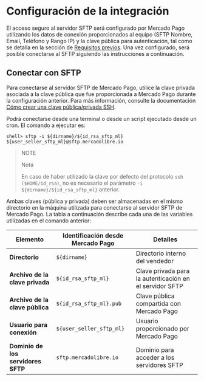 # Configuración de la integración

El acceso seguro al servidor SFTP será configurado por Mercado Pago utilizando los datos de conexión proporcionados al equipo (SFTP Nombre, Email, Teléfono y Rango IP) y la clave pública para autenticación, tal como se detalla en la sección de [Requisitos previos](/developers/es/docs/links-and-debts/prerequisites). Una vez configurado, será posible conectarse al SFTP siguiendo las instrucciones a continuación.

## Conectar con SFTP

Para conectarse al servidor SFTP de Mercado Pago, utilice la clave privada asociada a la clave pública que fue proporcionada a Mercado Pago durante la configuración anterior. Para más información, consulte la documentación [Cómo crear una clave pública/privada SSH](/developers/es/docs/links-and-debts/public-and-private-key).

Podrá conectarse desde una terminal o desde un script ejecutado desde un cron. El comando a ejecutar es:

```terminal
shell> sftp -i ${dirname}/${id_rsa_sftp_ml} ${user_seller_sftp_ml}@sftp.mercadolibre.io
```

> NOTE
>
> Nota
>
> En caso de haber utilizado la clave por defecto del protocolo `ssh ($HOME/id_rsa)`, no es necesario el parámetro `-i ${dirname}/${id_rsa_sftp_ml}` anterior.

Ambas claves (pública y privada) deben ser almacenadas en el mismo directorio en la máquina utilizada para conectarse al servidor SFTP de Mercado Pago. La tabla a continuación describe cada una de las variables utilizadas en el comando anterior:

| Elemento                        | Identificación desde Mercado Pago    | Detalles                                         |
|---------------------------------|--------------------------------------|--------------------------------------------------|
| **Directorio**                  | `${dirname}`                           | Directorio interno del vendedor                  |
| **Archivo de la clave privada** | `${id_rsa_sftp_ml}`                    | Clave privada para la autenticación en el servidor SFTP |
| **Archivo de la clave pública** | `${id_rsa_sftp_ml}.pub`                | Clave pública compartida con Mercado Pago        |
| **Usuario para conexión**       | `${user_seller_sftp_ml}`               | Usuario proporcionado por Mercado Pago           |
| **Dominio de los servidores SFTP** | `sftp.mercadolibre.io`               | Dominio para acceder a los servidores SFTP       |
